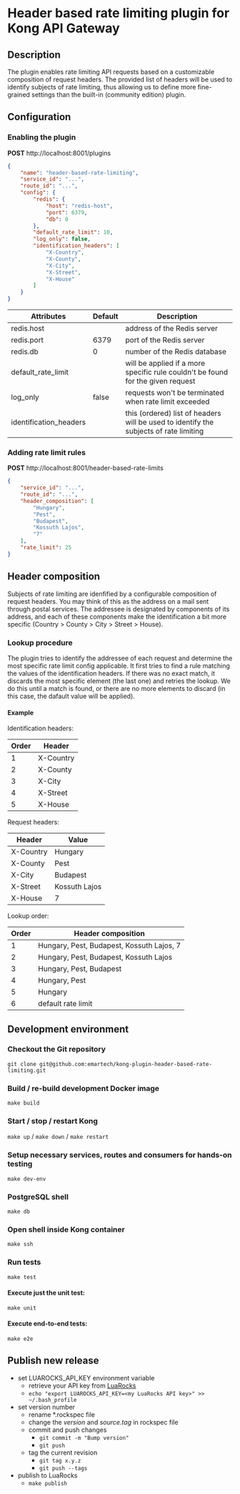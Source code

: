 # Header based rate limiting plugin for Kong API Gateway

## Description

The plugin enables rate limiting API requests based on a customizable composition of request headers. The provided list of headers will be used to identify subjects of rate limiting, thus allowing us to define more fine-grained settings than the built-in (community edition) plugin.

## Configuration

### Enabling the plugin

**POST** http://localhost:8001/plugins

```json
{
	"name": "header-based-rate-limiting",
	"service_id": "...",
	"route_id": "...",
	"config": {
		"redis": {
			"host": "redis-host",
			"port": 6379,
			"db": 0
		},
		"default_rate_limit": 10,
		"log_only": false,
		"identification_headers": [
			"X-Country",
			"X-County",
			"X-City",
			"X-Street",
			"X-House"
		]
	}
}
```

| Attributes | Default | Description |
|-|-|-|
| redis.host | | address of the Redis server |
| redis.port | 6379 | port of the Redis server |
| redis.db | 0 | number of the Redis database |
| default_rate_limit | | will be applied if a more specific rule couldn't be found for the given request |
| log_only | false | requests won't be terminated when rate limit exceeded |
| identification_headers | | this (ordered) list of headers will be used to identify the subjects of rate limiting |

### Adding rate limit rules

**POST** http://localhost:8001/header-based-rate-limits

```json
{
    "service_id": "...",
    "route_id": "...",
    "header_composition": [
        "Hungary",
        "Pest",
        "Budapest",
        "Kossuth Lajos",
        "7"
    ],
    "rate_limit": 25
}
```

## Header composition

Subjects of rate limiting are idenfified by a configurable composition of request headers. You may think of this as the address on a mail sent through postal services. The addressee is designated by components of its address, and each of these components make the identification a bit more specific (Country > County > City > Street > House).

### Lookup procedure

The plugin tries to identify the addressee of each request and determine the most specific rate limit config applicable.
It first tries to find a rule matching the values of the identification headers. If there was no exact match, it discards the most specific element (the last one) and retries the lookup. We do this until a match is found, or there are no more elements to discard (in this case, the dafault value will be applied).

#### Example

Identification headers:

| Order | Header |
| - | - |
| 1 | X-Country |
| 2 | X-County |
| 3 | X-City |
| 4 | X-Street |
| 5 | X-House |

Request headers:

| Header | Value |
| - | - |
| X-Country | Hungary |
| X-County | Pest |
| X-City | Budapest |
| X-Street| Kossuth Lajos |
| X-House | 7 |

Lookup order:

| Order | Header composition |
| - | - |
| 1 | Hungary, Pest, Budapest, Kossuth Lajos, 7 |
| 2 | Hungary, Pest, Budapest, Kossuth Lajos |
| 3 | Hungary, Pest, Budapest |
| 4 | Hungary, Pest |
| 5 | Hungary |
| 6 | default rate limit |

## Development environment

### Checkout the Git repository
`git clone git@github.com:emartech/kong-plugin-header-based-rate-limiting.git`

### Build / re-build development Docker image
`make build`

### Start / stop / restart Kong

`make up` / `make down` / `make restart`

### Setup necessary services, routes and consumers for hands-on testing

`make dev-env`

### PostgreSQL shell

`make db`

### Open shell inside Kong container

`make ssh`

### Run tests

`make test`

#### Execute just the unit test:

`make unit`

#### Execute end-to-end tests:

`make e2e`

## Publish new release

- set LUAROCKS_API_KEY environment variable
    - retrieve your API key from [LuaRocks](https://luarocks.org/settings/api-keys)
    - `echo "export LUAROCKS_API_KEY=<my LuaRocks API key>" >> ~/.bash_profile`
- set version number
    - rename *.rockspec file
    - change the *version* and *source.tag* in rockspec file
    - commit and push changes
        - `git commit -m "Bump version"`
        - `git push`
    - tag the current revision
        - `git tag x.y.z`
        - `git push --tags`
- publish to LuaRocks
    - `make publish`
